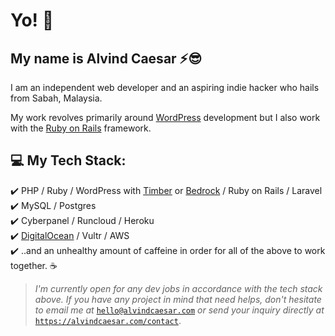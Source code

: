 # Yo! 🤘
## My name is Alvind Caesar ⚡😎

I am an independent web developer and an aspiring indie hacker who hails from Sabah, Malaysia. 

My work revolves primarily around [WordPress](https://wordpress.org) development but I also work with the [Ruby on Rails](https://rubyonrails.org) framework.

## 💻 My Tech Stack:
✔️ PHP / Ruby / WordPress with [Timber](https://upstatement.com/timber/) or [Bedrock](https://roots.io/bedrock/) / Ruby on Rails / Laravel <br>
✔️ MySQL / Postgres <br>
✔️ Cyberpanel / Runcloud / Heroku <br>
✔️ [DigitalOcean](https://m.do.co/c/b461caa6b976) / Vultr / AWS <br>
✔️ ..and an unhealthy amount of caffeine in order for all of the above to work together. ☕<br>

> *I'm currently open for any dev jobs in accordance with the tech stack above. If you have any project in mind that need helps, don't hesitate to email me at* [`hello@alvindcaesar.com`](mailto:hello@alvindcaesar.com) *or send your inquiry directly at* [`https://alvindcaesar.com/contact`](https://alvindcaesar.com/contact).





